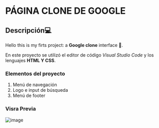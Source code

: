 # PÁGINA CLONE DE GOOGLE
## Descripción💻
Hello this is my firts project: a **Google clone** interface 🙌.

En este proyecto se utilizó el editor de código *Visual Studio Code* y los lenguajes **HTML Y CSS**.

### Elementos del proyecto
<ol>
  <li> Menú de navegación</li>
  <li>Logo e input de búsqueda</li>
  <li>Menú de footer</li>
</ol>

### Visra Previa
![image](https://github.com/Mildret-Arroyo/google-clone/assets/151889462/1c5359f6-0be5-4aa2-a61e-b69b2d240c10)



